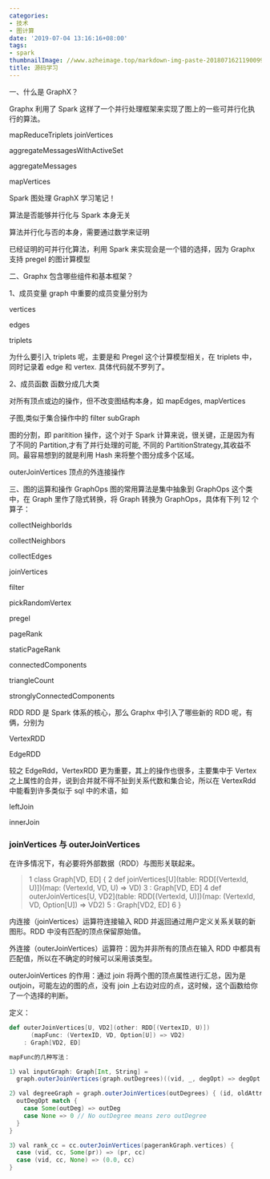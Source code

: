 ```yaml
---
categories:
- 技术
- 图计算
date: '2019-07-04 13:16:16+08:00'
tags:
- spark
thumbnailImage: //www.azheimage.top/markdown-img-paste-20180716211900993.png
title: 源码学习
---
```


<!--more-->

一、什么是 GraphX？

Graphx 利用了 Spark 这样了一个并行处理框架来实现了图上的一些可并行化执行的算法。

mapReduceTriplets
joinVertices

aggregateMessagesWithActiveSet

aggregateMessages

mapVertices

Spark 图处理 GraphX 学习笔记！

算法是否能够并行化与 Spark 本身无关

算法并行化与否的本身，需要通过数学来证明

已经证明的可并行化算法，利用 Spark 来实现会是一个错的选择，因为 Graphx 支持 pregel 的图计算模型

二、Graphx 包含哪些组件和基本框架？

1、成员变量
graph 中重要的成员变量分别为

vertices

edges

triplets

为什么要引入 triplets 呢，主要是和 Pregel 这个计算模型相关，在 triplets 中，同时记录着 edge 和 vertex. 具体代码就不罗列了。

2、成员函数
函数分成几大类

对所有顶点或边的操作，但不改变图结构本身，如 mapEdges, mapVertices

子图,类似于集合操作中的 filter subGraph

图的分割，即 paritition 操作，这个对于 Spark 计算来说，很关键，正是因为有了不同的 Partition,才有了并行处理的可能, 不同的 PartitionStrategy,其收益不同。最容易想到的就是利用 Hash 来将整个图分成多个区域。

outerJoinVertices 顶点的外连接操作

三、图的运算和操作 GraphOps
图的常用算法是集中抽象到 GraphOps 这个类中，在 Graph 里作了隐式转换，将 Graph 转换为 GraphOps，具体有下列 12 个算子：

collectNeighborIds

collectNeighbors

collectEdges

joinVertices

filter

pickRandomVertex

pregel

pageRank

staticPageRank

connectedComponents

triangleCount

stronglyConnectedComponents

RDD
RDD 是 Spark 体系的核心，那么 Graphx 中引入了哪些新的 RDD 呢，有俩，分别为

VertexRDD

EdgeRDD

较之 EdgeRdd，VertexRDD 更为重要，其上的操作也很多，主要集中于 Vertex 之上属性的合并，说到合并就不得不扯到关系代数和集合论，所以在 VertexRdd 中能看到许多类似于 sql 中的术语，如

leftJoin

innerJoin

### joinVertices 与 outerJoinVertices

在许多情况下，有必要将外部数据（RDD）与图形关联起来。

> 1 class Graph[VD, ED] {
> 2 def joinVertices[U](table: RDD[(VertexId, U)])(map: (VertexId, VD, U) => VD)
> 3 : Graph[VD, ED]
> 4 def outerJoinVertices[U, VD2](table: RDD[(VertexId, U)])(map: (VertexId, VD, Option[U]) => VD2)
> 5 : Graph[VD2, ED]
> 6 }

内连接（joinVertices）运算符连接输入 RDD 并返回通过用户定义关系关联的新图形。RDD 中没有匹配的顶点保留原始值。

外连接（outerJoinVertices）运算符：因为并非所有的顶点在输入 RDD 中都具有匹配值，所以在不确定的时候可以采用该类型。

outerJoinVertices 的作用：通过 join 将两个图的顶点属性进行汇总，因为是 outjoin，可能左边的图的点，没有 join 上右边对应的点，这时候，这个函数给你了一个选择的判断。

定义：

```scala
def outerJoinVertices[U, VD2](other: RDD[(VertexID, U)])
      (mapFunc: (VertexID, VD, Option[U]) => VD2)
    : Graph[VD2, ED]

mapFunc的几种写法：

1）val inputGraph: Graph[Int, String] =
  graph.outerJoinVertices(graph.outDegrees)((vid, _, degOpt) => degOpt.getOrElse(0))

2）val degreeGraph = graph.outerJoinVertices(outDegrees) { (id, oldAttr, outDegOpt) =>
  outDegOpt match {
    case Some(outDeg) => outDeg
    case None => 0 // No outDegree means zero outDegree
  }
}

3）val rank_cc = cc.outerJoinVertices(pagerankGraph.vertices) {
  case (vid, cc, Some(pr)) => (pr, cc)
  case (vid, cc, None) => (0.0, cc)
}
```
